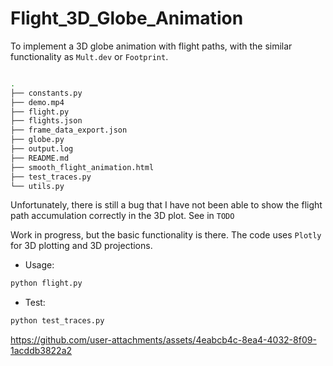 # Flight_3D_Globe_Animation


To implement a 3D globe animation with flight paths, with the similar functionality as `Mult.dev` or `Footprint`.

```bash

.
├── constants.py
├── demo.mp4
├── flight.py
├── flights.json
├── frame_data_export.json
├── globe.py
├── output.log
├── README.md
├── smooth_flight_animation.html
├── test_traces.py
└── utils.py
```


Unfortunately, there is still a bug that I have not been able to show the flight path accumulation correctly in the 3D plot. See in `TODO`

Work in progress, but the basic functionality is there. The code uses `Plotly` for 3D plotting and 3D projections.

- Usage:
    
```bash 
python flight.py
```

- Test:

```bash 
python test_traces.py
```






https://github.com/user-attachments/assets/4eabcb4c-8ea4-4032-8f09-1acddb3822a2


